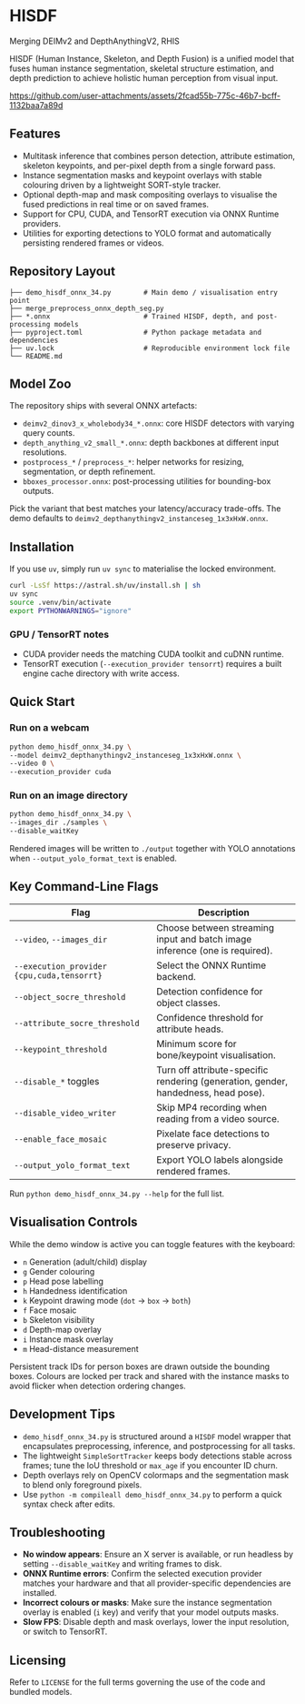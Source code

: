# HISDF
Merging DEIMv2 and DepthAnythingV2, RHIS

HISDF (Human Instance, Skeleton, and Depth Fusion) is a unified model that fuses human instance segmentation, skeletal structure estimation, and depth prediction to achieve holistic human perception from visual input.

https://github.com/user-attachments/assets/2fcad55b-775c-46b7-bcff-1132baa7a89d

## Features

- Multitask inference that combines person detection, attribute estimation, skeleton keypoints, and per-pixel depth from a single forward pass.
- Instance segmentation masks and keypoint overlays with stable colouring driven by a lightweight SORT-style tracker.
- Optional depth-map and mask compositing overlays to visualise the fused predictions in real time or on saved frames.
- Support for CPU, CUDA, and TensorRT execution via ONNX Runtime providers.
- Utilities for exporting detections to YOLO format and automatically persisting rendered frames or videos.

## Repository Layout

```
├── demo_hisdf_onnx_34.py        # Main demo / visualisation entry point
├── merge_preprocess_onnx_depth_seg.py
├── *.onnx                       # Trained HISDF, depth, and post-processing models
├── pyproject.toml               # Python package metadata and dependencies
├── uv.lock                      # Reproducible environment lock file
└── README.md
```

## Model Zoo

The repository ships with several ONNX artefacts:

- `deimv2_dinov3_x_wholebody34_*.onnx`: core HISDF detectors with varying query counts.
- `depth_anything_v2_small_*.onnx`: depth backbones at different input resolutions.
- `postprocess_*` / `preprocess_*`: helper networks for resizing, segmentation, or depth refinement.
- `bboxes_processor.onnx`: post-processing utilities for bounding-box outputs.

Pick the variant that best matches your latency/accuracy trade-offs. The demo defaults to `deimv2_depthanythingv2_instanceseg_1x3xHxW.onnx`.

## Installation

If you use `uv`, simply run `uv sync` to materialise the locked environment.

```bash
curl -LsSf https://astral.sh/uv/install.sh | sh
uv sync
source .venv/bin/activate
export PYTHONWARNINGS="ignore"
```


### GPU / TensorRT notes

- CUDA provider needs the matching CUDA toolkit and cuDNN runtime.
- TensorRT execution (`--execution_provider tensorrt`) requires a built engine cache directory with write access.

## Quick Start

### Run on a webcam

```bash
python demo_hisdf_onnx_34.py \
--model deimv2_depthanythingv2_instanceseg_1x3xHxW.onnx \
--video 0 \
--execution_provider cuda
```

### Run on an image directory

```bash
python demo_hisdf_onnx_34.py \
--images_dir ./samples \
--disable_waitKey
```

Rendered images will be written to `./output` together with YOLO annotations when `--output_yolo_format_text` is enabled.

## Key Command-Line Flags

| Flag | Description |
| --- | --- |
| `--video`, `--images_dir` | Choose between streaming input and batch image inference (one is required). |
| `--execution_provider {cpu,cuda,tensorrt}` | Select the ONNX Runtime backend. |
| `--object_socre_threshold` | Detection confidence for object classes. |
| `--attribute_socre_threshold` | Confidence threshold for attribute heads. |
| `--keypoint_threshold` | Minimum score for bone/keypoint visualisation. |
| `--disable_*` toggles | Turn off attribute-specific rendering (generation, gender, handedness, head pose). |
| `--disable_video_writer` | Skip MP4 recording when reading from a video source. |
| `--enable_face_mosaic` | Pixelate face detections to preserve privacy. |
| `--output_yolo_format_text` | Export YOLO labels alongside rendered frames. |

Run `python demo_hisdf_onnx_34.py --help` for the full list.

## Visualisation Controls

While the demo window is active you can toggle features with the keyboard:

- `n` Generation (adult/child) display
- `g` Gender colouring
- `p` Head pose labelling
- `h` Handedness identification
- `k` Keypoint drawing mode (`dot` → `box` → `both`)
- `f` Face mosaic
- `b` Skeleton visibility
- `d` Depth-map overlay
- `i` Instance mask overlay
- `m` Head-distance measurement

Persistent track IDs for person boxes are drawn outside the bounding boxes. Colours are locked per track and shared with the instance masks to avoid flicker when detection ordering changes.

## Development Tips

- `demo_hisdf_onnx_34.py` is structured around a `HISDF` model wrapper that encapsulates preprocessing, inference, and postprocessing for all tasks.
- The lightweight `SimpleSortTracker` keeps body detections stable across frames; tune the IoU threshold or `max_age` if you encounter ID churn.
- Depth overlays rely on OpenCV colormaps and the segmentation mask to blend only foreground pixels.
- Use `python -m compileall demo_hisdf_onnx_34.py` to perform a quick syntax check after edits.

## Troubleshooting

- **No window appears**: Ensure an X server is available, or run headless by setting `--disable_waitKey` and writing frames to disk.
- **ONNX Runtime errors**: Confirm the selected execution provider matches your hardware and that all provider-specific dependencies are installed.
- **Incorrect colours or masks**: Make sure the instance segmentation overlay is enabled (`i` key) and verify that your model outputs masks.
- **Slow FPS**: Disable depth and mask overlays, lower the input resolution, or switch to TensorRT.

## Licensing

Refer to `LICENSE` for the full terms governing the use of the code and bundled models.
